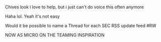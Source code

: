 Chives look i love to help, but i just can't do voice this often anymore 

Haha lol. Yeah it's not easy


Would it be possible to name a Thread for each SEC RSS update feed #RW


NOW AS MICRO ON THE TEAMING INSPIRATION
